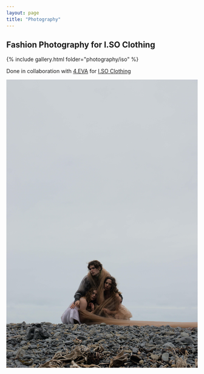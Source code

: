 ```yaml
---
layout: page
title: "Photography"
---
```


## Fashion Photography for I.SO Clothing

{% include gallery.html folder="photography/iso" %}

Done in collaboration with [4.EVA](<https://www.instagram.com/4e.v.a/>) for [I.SO Clothing](<https://www.instagram.com/i.so__clothing/>)

![3 dancers on a beach wrapped in silk](/media/images/art/fates/production_fates&graces_2022_beach_lo.jpeg)
